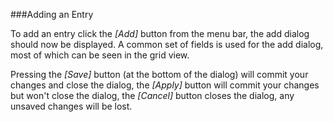 ###Adding an Entry

To add an entry click the *[Add]* button from the menu bar, the add 
dialog should now be displayed. A common set of fields is used for the 
add dialog, most of which can be seen in the grid view.

Pressing the *[Save]* button (at the bottom of the dialog) 
will commit your changes and close the dialog, the *[Apply]* 
button will commit your changes but won't close the dialog, 
the *[Cancel]* button closes the dialog, any unsaved changes will be 
lost.
